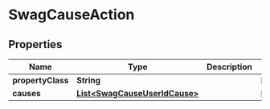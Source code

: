
# SwagCauseAction

## Properties
Name | Type | Description | Notes
------------ | ------------- | ------------- | -------------
**propertyClass** | **String** |  |  [optional]
**causes** | [**List&lt;SwagCauseUserIdCause&gt;**](SwagCauseUserIdCause.md) |  |  [optional]



